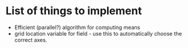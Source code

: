 # List of things to implement


* Efficient (parallel?) algorithm for computing means
* grid location variable for field - use this to automatically choose the correct axes. 